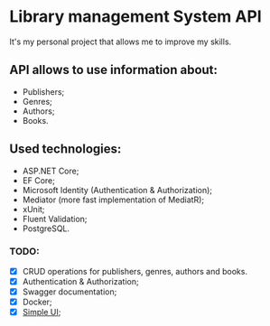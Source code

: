 # Library management System API

It's my personal project that allows me to improve my skills.

## API allows to use information about:
- Publishers;
- Genres;
- Authors;
- Books.

## Used technologies:
- ASP.NET Core;
- EF Core;
- Microsoft Identity (Authentication & Authorization);
- Mediator (more fast implementation of MediatR);
- xUnit;
- Fluent Validation;
- PostgreSQL.

### TODO:
- [x] CRUD operations for publishers, genres, authors and books.
- [x] Authentication & Authorization;
- [x] Swagger documentation;
- [x] Docker;
- [x] [Simple UI](https://github.com/kostabekre/library_management_front);